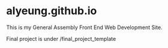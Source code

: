 # alyeung.github.io

This is my General Assembly Front End Web Development Site.

Final project is under /final_project_template